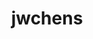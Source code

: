 ---
layout: playlist
title: jwchens
section: College
embed: '<iframe class="playlist" src="about:blank" data-src="https://open.spotify.com/embed/playlist/4wR7TeK9OlLbGWySn9LiZD" width="300" height="380" frameborder="0" allowtransparency="true" allow="encrypted-media"></iframe>'
story: zàijiàn mothatruckas sophomore summer
order: 9
---